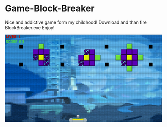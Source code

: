 # Game-Block-Breaker
Nice and addictive game form my childhood!
Download and than fire BlockBreaker.exe
Enjoy!


![alt text](https://github.com/eugeniuszG/Game-Block-Breaker/blob/master/pic.png?raw=true)
